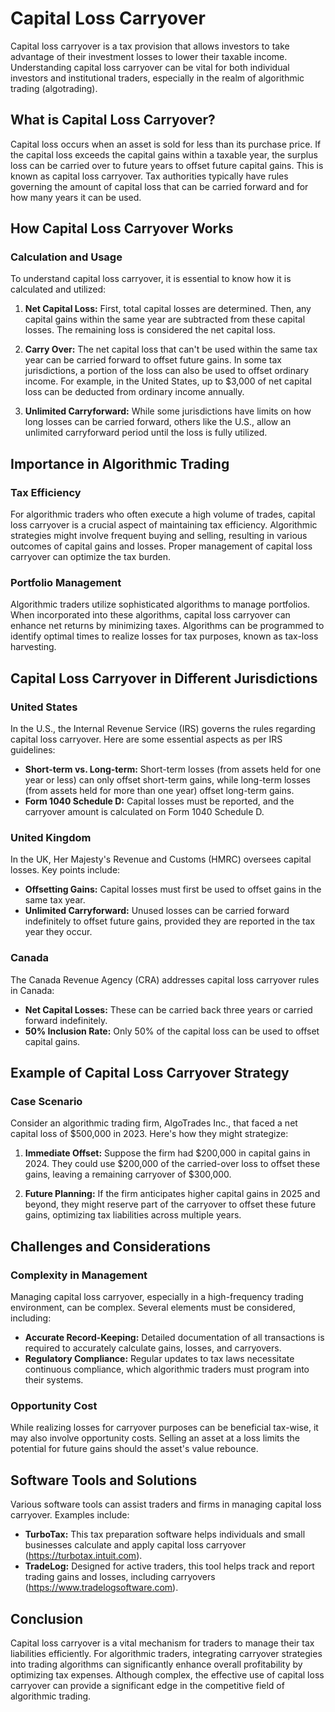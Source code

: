 # Capital Loss Carryover

Capital loss carryover is a tax provision that allows investors to take advantage of their investment losses to lower their taxable income. Understanding capital loss carryover can be vital for both individual investors and institutional traders, especially in the realm of algorithmic trading (algotrading). 

## What is Capital Loss Carryover?

Capital loss occurs when an asset is sold for less than its purchase price. If the capital loss exceeds the capital gains within a taxable year, the surplus loss can be carried over to future years to offset future capital gains. This is known as capital loss carryover. Tax authorities typically have rules governing the amount of capital loss that can be carried forward and for how many years it can be used.

## How Capital Loss Carryover Works

### Calculation and Usage

To understand capital loss carryover, it is essential to know how it is calculated and utilized:

1. **Net Capital Loss:** First, total capital losses are determined. Then, any capital gains within the same year are subtracted from these capital losses. The remaining loss is considered the net capital loss.
   
2. **Carry Over:** The net capital loss that can't be used within the same tax year can be carried forward to offset future gains. In some tax jurisdictions, a portion of the loss can also be used to offset ordinary income. For example, in the United States, up to $3,000 of net capital loss can be deducted from ordinary income annually.

3. **Unlimited Carryforward:** While some jurisdictions have limits on how long losses can be carried forward, others like the U.S., allow an unlimited carryforward period until the loss is fully utilized.

## Importance in Algorithmic Trading

### Tax Efficiency

For algorithmic traders who often execute a high volume of trades, capital loss carryover is a crucial aspect of maintaining tax efficiency. Algorithmic strategies might involve frequent buying and selling, resulting in various outcomes of capital gains and losses. Proper management of capital loss carryover can optimize the tax burden.

### Portfolio Management

Algorithmic traders utilize sophisticated algorithms to manage portfolios. When incorporated into these algorithms, capital loss carryover can enhance net returns by minimizing taxes. Algorithms can be programmed to identify optimal times to realize losses for tax purposes, known as tax-loss harvesting.

## Capital Loss Carryover in Different Jurisdictions

### United States

In the U.S., the Internal Revenue Service (IRS) governs the rules regarding capital loss carryover. Here are some essential aspects as per IRS guidelines:

- **Short-term vs. Long-term:** Short-term losses (from assets held for one year or less) can only offset short-term gains, while long-term losses (from assets held for more than one year) offset long-term gains.
- **Form 1040 Schedule D:** Capital losses must be reported, and the carryover amount is calculated on Form 1040 Schedule D.

### United Kingdom

In the UK, Her Majesty's Revenue and Customs (HMRC) oversees capital losses. Key points include:

- **Offsetting Gains:** Capital losses must first be used to offset gains in the same tax year.
- **Unlimited Carryforward:** Unused losses can be carried forward indefinitely to offset future gains, provided they are reported in the tax year they occur.
  
### Canada

The Canada Revenue Agency (CRA) addresses capital loss carryover rules in Canada:

- **Net Capital Losses:** These can be carried back three years or carried forward indefinitely.
- **50% Inclusion Rate:** Only 50% of the capital loss can be used to offset capital gains.

## Example of Capital Loss Carryover Strategy

### Case Scenario

Consider an algorithmic trading firm, AlgoTrades Inc., that faced a net capital loss of $500,000 in 2023. Here's how they might strategize:

1. **Immediate Offset:** Suppose the firm had $200,000 in capital gains in 2024. They could use $200,000 of the carried-over loss to offset these gains, leaving a remaining carryover of $300,000.

2. **Future Planning:** If the firm anticipates higher capital gains in 2025 and beyond, they might reserve part of the carryover to offset these future gains, optimizing tax liabilities across multiple years.

## Challenges and Considerations

### Complexity in Management

Managing capital loss carryover, especially in a high-frequency trading environment, can be complex. Several elements must be considered, including:

- **Accurate Record-Keeping:** Detailed documentation of all transactions is required to accurately calculate gains, losses, and carryovers.
- **Regulatory Compliance:** Regular updates to tax laws necessitate continuous compliance, which algorithmic traders must program into their systems.

### Opportunity Cost

While realizing losses for carryover purposes can be beneficial tax-wise, it may also involve opportunity costs. Selling an asset at a loss limits the potential for future gains should the asset's value rebounce.

## Software Tools and Solutions

Various software tools can assist traders and firms in managing capital loss carryover. Examples include:

- **TurboTax:** This tax preparation software helps individuals and small businesses calculate and apply capital loss carryover (https://turbotax.intuit.com).
- **TradeLog:** Designed for active traders, this tool helps track and report trading gains and losses, including carryovers (https://www.tradelogsoftware.com).
  
## Conclusion

Capital loss carryover is a vital mechanism for traders to manage their tax liabilities efficiently. For algorithmic traders, integrating carryover strategies into trading algorithms can significantly enhance overall profitability by optimizing tax expenses. Although complex, the effective use of capital loss carryover can provide a significant edge in the competitive field of algorithmic trading.